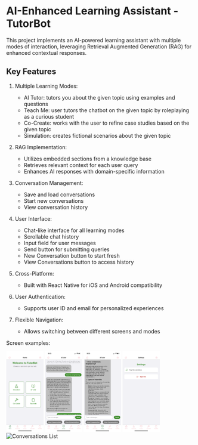 # AI-Enhanced Learning Assistant - TutorBot

This project implements an AI-powered learning assistant with multiple modes of interaction, leveraging Retrieval Augmented Generation (RAG) for enhanced contextual responses.

## Key Features

1. Multiple Learning Modes:
   - AI Tutor: tutors you about the given topic using examples and questions
   - Teach Me: user tutors the chatbot on the given topic by roleplaying as a curious student
   - Co-Create: works with the user to refine case studies based on the given topic 
   - Simulation: creates fictional scenarios about the given topic

2. RAG Implementation:
   - Utilizes embedded sections from a knowledge base
   - Retrieves relevant context for each user query
   - Enhances AI responses with domain-specific information

3. Conversation Management:
   - Save and load conversations
   - Start new conversations
   - View conversation history

4. User Interface:
   - Chat-like interface for all learning modes
   - Scrollable chat history
   - Input field for user messages
   - Send button for submitting queries
   - New Conversation button to start fresh
   - View Conversations button to access history

5. Cross-Platform:
   - Built with React Native for iOS and Android compatibility

6. User Authentication:
    - Supports user ID and email for personalized experiences

7. Flexible Navigation:
    - Allows switching between different screens and modes


Screen examples:

<img src="./images/HomeScreen.png" alt="Home Screen" width="100"/>
<img src="./images/Conversations_1.png" alt="Conversations 1" width="100"/>
<img src="./images/Conversations_2.png" alt="Conversations 2" width="100"/>
<img src="./images/Settings.png" alt="Settings" width="100"/>
<img src="./images/Conversation_List 2.png" alt="Conversations List" width="100"/>